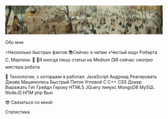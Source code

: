![Header](https://github.com/alexeylavrinenkov/alexeylavrinenkov/blob/main/assets/header.jpg)

Обо мне

⚡️Несколько быстрых фактов
📚Сейчас я читаю «Чистый код» Роберта С. Мартина.
🎯
📝Я иногда пишу статьи на Medium
📺Я сейчас смотрю мистера робота

🚀 Технологии, с которыми я работал:
JavaScript Андроид Реагировать Джава Машинопись Быстрый Питон Угловой С С++ CSS Докер Выражать Гит Грейдл Героку HTML5 JQuery линукс MongoDB MySQL NodeJS НПМ php Вью

😎 Связаться со мной:

Статистика